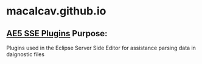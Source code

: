 # macalcav.github.io

## [AE5 SSE Plugins](https://github.com/macalcav/macalcav.github.io/tree/main/AE5_SSE_Plugins) Purpose:
Plugins used in the Eclipse Server Side Editor for assistance parsing data in daignostic files
